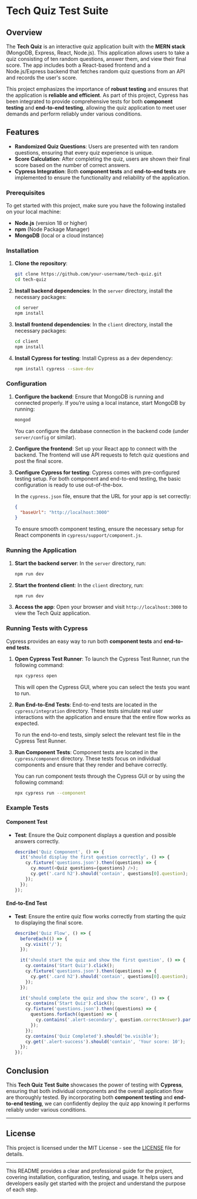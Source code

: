 
# Tech Quiz Test Suite

## Overview

The **Tech Quiz** is an interactive quiz application built with the **MERN stack** (MongoDB, Express, React, Node.js). This application allows users to take a quiz consisting of ten random questions, answer them, and view their final score. The app includes both a React-based frontend and a Node.js/Express backend that fetches random quiz questions from an API and records the user's score.

This project emphasizes the importance of **robust testing** and ensures that the application is **reliable and efficient**. As part of this project, Cypress has been integrated to provide comprehensive tests for both **component testing** and **end-to-end testing**, allowing the quiz application to meet user demands and perform reliably under various conditions.

## Features

- **Randomized Quiz Questions**: Users are presented with ten random questions, ensuring that every quiz experience is unique.
- **Score Calculation**: After completing the quiz, users are shown their final score based on the number of correct answers.
- **Cypress Integration**: Both **component tests** and **end-to-end tests** are implemented to ensure the functionality and reliability of the application.


### Prerequisites

To get started with this project, make sure you have the following installed on your local machine:

- **Node.js** (version 18 or higher)
- **npm** (Node Package Manager)
- **MongoDB** (local or a cloud instance)

### Installation

1. **Clone the repository**:
   ```bash
   git clone https://github.com/your-username/tech-quiz.git
   cd tech-quiz
   ```

2. **Install backend dependencies**:
   In the `server` directory, install the necessary packages:
   ```bash
   cd server
   npm install
   ```

3. **Install frontend dependencies**:
   In the `client` directory, install the necessary packages:
   ```bash
   cd client
   npm install
   ```

4. **Install Cypress for testing**:
   Install Cypress as a dev dependency:
   ```bash
   npm install cypress --save-dev
   ```

### Configuration

1. **Configure the backend**:
   Ensure that MongoDB is running and connected properly. If you’re using a local instance, start MongoDB by running:
   ```bash
   mongod
   ```

   You can configure the database connection in the backend code (under `server/config` or similar).

2. **Configure the frontend**:
   Set up your React app to connect with the backend. The frontend will use API requests to fetch quiz questions and post the final score.

3. **Configure Cypress for testing**:
   Cypress comes with pre-configured testing setup. For both component and end-to-end testing, the basic configuration is ready to use out-of-the-box.

   In the `cypress.json` file, ensure that the URL for your app is set correctly:
   ```json
   {
     "baseUrl": "http://localhost:3000"
   }
   ```

   To ensure smooth component testing, ensure the necessary setup for React components in `cypress/support/component.js`.

### Running the Application

1. **Start the backend server**:
   In the `server` directory, run:
   ```bash
   npm run dev
   ```

2. **Start the frontend client**:
   In the `client` directory, run:
   ```bash
   npm run dev
   ```

3. **Access the app**:
   Open your browser and visit `http://localhost:3000` to view the Tech Quiz application.

### Running Tests with Cypress

Cypress provides an easy way to run both **component tests** and **end-to-end tests**.

1. **Open Cypress Test Runner**:
   To launch the Cypress Test Runner, run the following command:
   ```bash
   npx cypress open
   ```

   This will open the Cypress GUI, where you can select the tests you want to run.

2. **Run End-to-End Tests**:
   End-to-end tests are located in the `cypress/integration` directory. These tests simulate real user interactions with the application and ensure that the entire flow works as expected.

   To run the end-to-end tests, simply select the relevant test file in the Cypress Test Runner.

3. **Run Component Tests**:
   Component tests are located in the `cypress/component` directory. These tests focus on individual components and ensure that they render and behave correctly.

   You can run component tests through the Cypress GUI or by using the following command:
   ```bash
   npx cypress run --component
   ```

### Example Tests

#### Component Test

- **Test**: Ensure the Quiz component displays a question and possible answers correctly.
  ```js
  describe('Quiz Component', () => {
    it('should display the first question correctly', () => {
      cy.fixture('questions.json').then((questions) => {
        cy.mount(<Quiz questions={questions} />);
        cy.get('.card h2').should('contain', questions[0].question);
      });
    });
  });
  ```

#### End-to-End Test

- **Test**: Ensure the entire quiz flow works correctly from starting the quiz to displaying the final score.
  ```js
  describe('Quiz Flow', () => {
    beforeEach(() => {
      cy.visit('/');
    });

    it('should start the quiz and show the first question', () => {
      cy.contains('Start Quiz').click();
      cy.fixture('questions.json').then((questions) => {
        cy.get('.card h2').should('contain', questions[0].question);
      });
    });

    it('should complete the quiz and show the score', () => {
      cy.contains('Start Quiz').click();
      cy.fixture('questions.json').then((questions) => {
        questions.forEach((question) => {
          cy.contains('.alert-secondary', question.correctAnswer).parent().find('button').click();
        });
      });
      cy.contains('Quiz Completed').should('be.visible');
      cy.get('.alert-success').should('contain', 'Your score: 10');
    });
  });
  ```

## Conclusion

This **Tech Quiz Test Suite** showcases the power of testing with **Cypress**, ensuring that both individual components and the overall application flow are thoroughly tested. By incorporating both **component testing** and **end-to-end testing**, we can confidently deploy the quiz app knowing it performs reliably under various conditions.

---

## License

This project is licensed under the MIT License - see the [LICENSE](LICENSE) file for details.

---

This README provides a clear and professional guide for the project, covering installation, configuration, testing, and usage. It helps users and developers easily get started with the project and understand the purpose of each step.
